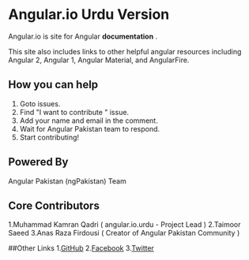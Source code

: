 # Angular.io Urdu Version

Angular.io is site for Angular **documentation** .

This site also includes links to other helpful angular resources including 
Angular 2, Angular 1, Angular Material, and AngularFire.

## How you can help

1. Goto issues.
2. Find "I want to contribute " issue.
3. Add your name and email in the comment.
4. Wait for Angular Pakistan team to respond.
5. Start contributing!

## Powered By
Angular Pakistan (ngPakistan) Team

## Core Contributors
1.Muhammad Kamran Qadri ( angular.io.urdu -  Project Lead )
2.Taimoor Saeed 
3.Anas Raza Firdousi ( Creator of Angular Pakistan Community )


##Other Links
1.[GitHub](https://github.com/angular-pakistan)
2.[Facebook](https://www.facebook.com/ngPakistan/)
3.[Twitter](https://twitter.com/ng_pakistan)
